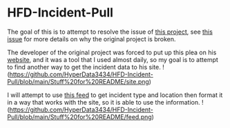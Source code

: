 # HFD-Incident-Pull
The goal of this is to attempt to resolve the issue of [this project](https://github.com/d-m-wilson/HoustonIncidents), see [this issue](https://github.com/d-m-wilson/HoustonIncidents/issues/1) for more details on why the original project is broken.

The developer of the original project was forced to put up this plea on his [website](https://dmwilson.info/), and it was a tool that I used almost daily, so my goal is to attempt to find another way to get the incident data to his site.
!(https://github.com/HyperData3434/HFD-Incident-Pull/blob/main/Stuff%20for%20README/site.png)

I will attempt to use [this feed](https://www.broadcastify.com/webPlayer/28416) to get incident type and location then format it in a way that works with the site, so it is able to use the information.
!(https://github.com/HyperData3434/HFD-Incident-Pull/blob/main/Stuff%20for%20README/feed.png)
